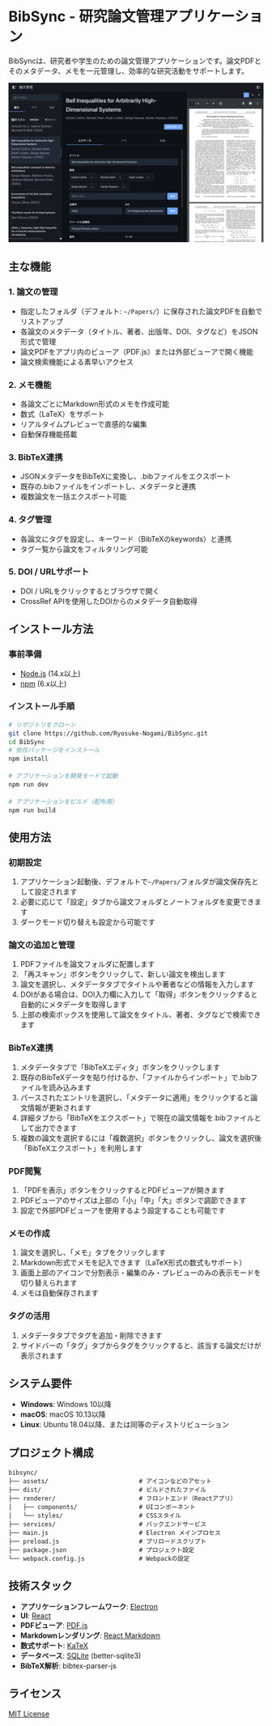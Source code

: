 # BibSync - 研究論文管理アプリケーション

BibSyncは、研究者や学生のための論文管理アプリケーションです。論文PDFとそのメタデータ、メモを一元管理し、効率的な研究活動をサポートします。

![アプリケーションスクリーンショット](docs/BibSyncScreenshot.png)

## 主な機能

### 1. 論文の管理
- 指定したフォルダ（デフォルト: `~/Papers/`）に保存された論文PDFを自動でリストアップ
- 各論文のメタデータ（タイトル、著者、出版年、DOI、タグなど）をJSON形式で管理
- 論文PDFをアプリ内のビューア（PDF.js）または外部ビューアで開く機能
- 論文検索機能による素早いアクセス

### 2. メモ機能
- 各論文ごとにMarkdown形式のメモを作成可能
- 数式（LaTeX）をサポート
- リアルタイムプレビューで直感的な編集
- 自動保存機能搭載

### 3. BibTeX連携
- JSONメタデータをBibTeXに変換し、.bibファイルをエクスポート
- 既存の.bibファイルをインポートし、メタデータと連携
- 複数論文を一括エクスポート可能

### 4. タグ管理
- 各論文にタグを設定し、キーワード（BibTeXのkeywords）と連携
- タグ一覧から論文をフィルタリング可能

### 5. DOI / URLサポート
- DOI / URLをクリックするとブラウザで開く
- CrossRef APIを使用したDOIからのメタデータ自動取得

## インストール方法

### 事前準備
- [Node.js](https://nodejs.org/) (14.x以上)
- [npm](https://www.npmjs.com/) (6.x以上)

### インストール手順

```bash
# リポジトリをクローン
git clone https://github.com/Ryosuke-Nogami/BibSync.git
cd BibSync
# 依存パッケージをインストール
npm install

# アプリケーションを開発モードで起動
npm run dev

# アプリケーションをビルド（配布用）
npm run build
```

## 使用方法

### 初期設定
1. アプリケーション起動後、デフォルトで`~/Papers/`フォルダが論文保存先として設定されます
2. 必要に応じて「設定」タブから論文フォルダとノートフォルダを変更できます
3. ダークモード切り替えも設定から可能です

### 論文の追加と管理
1. PDFファイルを論文フォルダに配置します
2. 「再スキャン」ボタンをクリックして、新しい論文を検出します
3. 論文を選択し、メタデータタブでタイトルや著者などの情報を入力します
4. DOIがある場合は、DOI入力欄に入力して「取得」ボタンをクリックすると自動的にメタデータを取得します
5. 上部の検索ボックスを使用して論文をタイトル、著者、タグなどで検索できます

### BibTeX連携
1. メタデータタブで「BibTeXエディタ」ボタンをクリックします
2. 既存のBibTeXデータを貼り付けるか、「ファイルからインポート」で.bibファイルを読み込みます
3. パースされたエントリを選択し、「メタデータに適用」をクリックすると論文情報が更新されます
4. 詳細タブから「BibTeXをエクスポート」で現在の論文情報を.bibファイルとして出力できます
5. 複数の論文を選択するには「複数選択」ボタンをクリックし、論文を選択後「BibTeXエクスポート」を利用します

### PDF閲覧
1. 「PDFを表示」ボタンをクリックするとPDFビューアが開きます
2. PDFビューアのサイズは上部の「小」「中」「大」ボタンで調節できます
3. 設定で外部PDFビューアを使用するよう設定することも可能です

### メモの作成
1. 論文を選択し、「メモ」タブをクリックします
2. Markdown形式でメモを記入できます（LaTeX形式の数式もサポート）
3. 画面上部のアイコンで分割表示・編集のみ・プレビューのみの表示モードを切り替えられます
4. メモは自動保存されます

### タグの活用
1. メタデータタブでタグを追加・削除できます
2. サイドバーの「タグ」タブからタグをクリックすると、該当する論文だけが表示されます

## システム要件

- **Windows**: Windows 10以降
- **macOS**: macOS 10.13以降
- **Linux**: Ubuntu 18.04以降、または同等のディストリビューション

## プロジェクト構成

```
bibsync/
├── assets/                         # アイコンなどのアセット
├── dist/                           # ビルドされたファイル
├── renderer/                       # フロントエンド（Reactアプリ）
│   ├── components/                 # UIコンポーネント
│   └── styles/                     # CSSスタイル
├── services/                       # バックエンドサービス
├── main.js                         # Electron メインプロセス
├── preload.js                      # プリロードスクリプト
├── package.json                    # プロジェクト設定
└── webpack.config.js               # Webpackの設定
```

## 技術スタック

- **アプリケーションフレームワーク**: [Electron](https://www.electronjs.org/)
- **UI**: [React](https://reactjs.org/)
- **PDFビューア**: [PDF.js](https://mozilla.github.io/pdf.js/)
- **Markdownレンダリング**: [React Markdown](https://github.com/remarkjs/react-markdown)
- **数式サポート**: [KaTeX](https://katex.org/)
- **データベース**: [SQLite](https://www.sqlite.org/) (better-sqlite3)
- **BibTeX解析**: bibtex-parser-js


## ライセンス

[MIT License](LICENSE)


